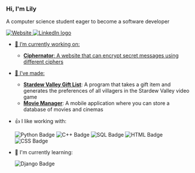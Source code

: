 ### Hi, I'm Lily 
A computer science student eager to become a software developer

<a href = "https://lilystraker.github.io/TheCoolerPortfolio/">![Website](https://img.shields.io/badge/Website-green?style=for-the-badge) <a href = "https://www.linkedin.com/in/lilystraker/">![LinkedIn logo](https://img.shields.io/badge/LinkedIn-blue?style=for-the-badge&logo=linkedin)
  

- 🔭 I’m currently working on:
  - <b>Ciphernator</b>: A website that can encrypt secret messages using different ciphers
- 🌱 I’ve made:
  - <a href = "https://github.com/lilystraker/StardewValleyFood#readme"><b>Stardew Valley Gift List</b></a>: A program that takes a gift item and generates the preferences of all villagers in the Stardew Valley video game
  - <a href = "https://github.com/lilystraker/MovieBuddy#readme"><b>Movie Manager</b></a>: A mobile application where you can store a database of movies and cinemas
- 👍 I like working with:
  
  ![Python Badge](https://img.shields.io/badge/Python-yellow?style=for-the-badge&logo=python) ![C++ Badge](https://img.shields.io/badge/C%2B%2B-%2300599C?style=for-the-badge&logo=cplusplus)
  ![SQL Badge](https://img.shields.io/badge/SQL-%234479A1?style=for-the-badge&logo=mysql&logoColor=white)
  ![HTML Badge](https://img.shields.io/badge/HTML-orange?style=for-the-badge&logo=html5&logoColor=white) ![CSS Badge](https://img.shields.io/badge/css-blue?style=for-the-badge&logo=css3&logoColor=white)
- 📖 I'm currently learning:
  
  ![Django Badge](https://img.shields.io/badge/Django-%23092E20?style=for-the-badge&logo=django&color=%23092E20)
